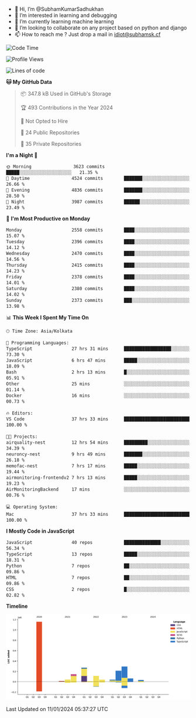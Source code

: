 - 👋 Hi, I’m @SubhamKumarSadhukhan
- 👀 I’m interested in learning and debugging
- 🌱 I’m currently learning machine learning
- 💞️ I’m looking to collaborate on any project based on python and django
- 📫 How to reach me ?
      Just drop a mail in idiot@subhamsk.cf

<!---
SubhamKumarSadhukhan/SubhamKumarSadhukhan is a ✨ special ✨ repository because its `README.md` (this file) appears on your GitHub profile.
You can click the Preview link to take a look at your changes.
--->


<!--START_SECTION:waka-->
![Code Time](http://img.shields.io/badge/Code%20Time-1%2C876%20hrs%2021%20mins-blue)

![Profile Views](http://img.shields.io/badge/Profile%20Views-1-blue)

![Lines of code](https://img.shields.io/badge/From%20Hello%20World%20I%27ve%20Written-2.4%20million%20lines%20of%20code-blue)

**🐱 My GitHub Data** 

> 📦 347.8 kB Used in GitHub's Storage 
 > 
> 🏆 493 Contributions in the Year 2024
 > 
> 🚫 Not Opted to Hire
 > 
> 📜 24 Public Repositories 
 > 
> 🔑 35 Private Repositories 
 > 
**I'm a Night 🦉** 

```text
🌞 Morning                3623 commits        █████░░░░░░░░░░░░░░░░░░░░   21.35 % 
🌆 Daytime                4524 commits        ███████░░░░░░░░░░░░░░░░░░   26.66 % 
🌃 Evening                4836 commits        ███████░░░░░░░░░░░░░░░░░░   28.50 % 
🌙 Night                  3987 commits        ██████░░░░░░░░░░░░░░░░░░░   23.49 % 
```
📅 **I'm Most Productive on Monday** 

```text
Monday                   2558 commits        ████░░░░░░░░░░░░░░░░░░░░░   15.07 % 
Tuesday                  2396 commits        ████░░░░░░░░░░░░░░░░░░░░░   14.12 % 
Wednesday                2470 commits        ████░░░░░░░░░░░░░░░░░░░░░   14.56 % 
Thursday                 2415 commits        ████░░░░░░░░░░░░░░░░░░░░░   14.23 % 
Friday                   2378 commits        ████░░░░░░░░░░░░░░░░░░░░░   14.01 % 
Saturday                 2380 commits        ████░░░░░░░░░░░░░░░░░░░░░   14.02 % 
Sunday                   2373 commits        ███░░░░░░░░░░░░░░░░░░░░░░   13.98 % 
```


📊 **This Week I Spent My Time On** 

```text
🕑︎ Time Zone: Asia/Kolkata

💬 Programming Languages: 
TypeScript               27 hrs 31 mins      ██████████████████░░░░░░░   73.30 % 
JavaScript               6 hrs 47 mins       █████░░░░░░░░░░░░░░░░░░░░   18.09 % 
Bash                     2 hrs 13 mins       █░░░░░░░░░░░░░░░░░░░░░░░░   05.91 % 
Other                    25 mins             ░░░░░░░░░░░░░░░░░░░░░░░░░   01.14 % 
Docker                   16 mins             ░░░░░░░░░░░░░░░░░░░░░░░░░   00.73 % 

🔥 Editors: 
VS Code                  37 hrs 33 mins      █████████████████████████   100.00 % 

🐱‍💻 Projects: 
airquality-nest          12 hrs 54 mins      █████████░░░░░░░░░░░░░░░░   34.39 % 
neuroncy-nest            9 hrs 49 mins       ███████░░░░░░░░░░░░░░░░░░   26.18 % 
memofac-nest             7 hrs 17 mins       █████░░░░░░░░░░░░░░░░░░░░   19.44 % 
airmonitoring-frontendv2 7 hrs 13 mins       █████░░░░░░░░░░░░░░░░░░░░   19.23 % 
AirMonitoringBackend     17 mins             ░░░░░░░░░░░░░░░░░░░░░░░░░   00.76 % 

💻 Operating System: 
Mac                      37 hrs 33 mins      █████████████████████████   100.00 % 
```

**I Mostly Code in JavaScript** 

```text
JavaScript               40 repos            ██████████████░░░░░░░░░░░   56.34 % 
TypeScript               13 repos            █████░░░░░░░░░░░░░░░░░░░░   18.31 % 
Python                   7 repos             ██░░░░░░░░░░░░░░░░░░░░░░░   09.86 % 
HTML                     7 repos             ██░░░░░░░░░░░░░░░░░░░░░░░   09.86 % 
CSS                      2 repos             █░░░░░░░░░░░░░░░░░░░░░░░░   02.82 % 
```



**Timeline**

![Lines of Code chart](https://raw.githubusercontent.com/SubhamKumarSadhukhan/SubhamKumarSadhukhan/main/assets/bar_graph.png)


 Last Updated on 11/01/2024 05:37:27 UTC
<!--END_SECTION:waka-->
